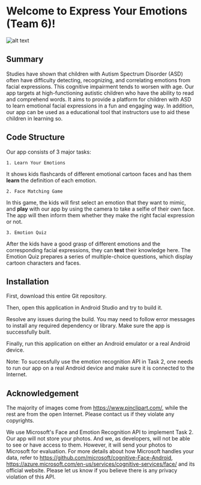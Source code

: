 # Welcome to Express Your Emotions (Team 6)!

![alt text](https://github.com/cs160-spring2019/team-project-team6/blob/master/app/src/main/res/drawable-v24/homepage.png "Landing Page of Our App")

## Summary

Studies have shown that children with Autism Spectrum Disorder (ASD) often have difficulty detecting, recognizing, and correlating emotions from facial expressions.
This cognitive impairment tends to worsen with age.
Our app targets at high-functioning autistic children who have the ability to read and comprehend words. 
It aims to provide a platform for children with ASD to learn emotional facial expressions in a fun and engaging way. 
In addition, our app can be used as a educational tool that instructors use to aid these children in learning so.

## Code Structure

Our app consists of 3 major tasks:
    
    1. Learn Your Emotions
    
It shows kids flashcards of different emotional cartoon faces and has them **learn** the definition of each emotion.

    2. Face Matching Game

In this game, the kids will first select an emotion that they want to mimic, and **play** with our app by using the camera to take a selfie of their own face.
The app will then inform them whether they make the right facial expression or not. 

    3. Emotion Quiz

After the kids have a good grasp of different emotions and the corresponding facial expressions, they can **test** their knowledge here. 
    The Emotion Quiz prepares a series of multiple-choice questions, which display cartoon characters and faces.

## Installation

First, download this entire Git repository.

Then, open this application in Android Studio and try to build it. 

Resolve any issues during the build. You may need to follow error messages to install any required dependency or library. Make sure the app is successfully built. 

Finally, run this application on either an Android emulator or a real Android device. 

Note: To successfully use the emotion recognition API in Task 2, one needs to run our app on a real Android device and make sure it is connected to the Internet. 

## Acknowledgement

The majority of images come from https://www.pinclipart.com/, while the rest are from the open Internet. 
Please contact us if they violate any copyrights.

We use Microsoft's Face and Emotion Recognition API to implement Task 2. 
Our app will not store your photos.
And we, as developers, will not be able to see or have access to them.
However, it will send your photos to Microsoft for evaluation. 
For more details about how Microsoft handles your data, refer to https://github.com/microsoft/cognitive-Face-Android, https://azure.microsoft.com/en-us/services/cognitive-services/face/ and its official website.
Please let us know if you believe there is any privacy violation of this API. 
